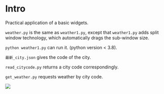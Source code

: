 # Intro

Practical application of a basic widgets.

`weather.py` is the same as `weather1.py`, except that `weather1.py` adds split window technology, which automatically drags the sub-window size.

`python weather1.py` can run it. (python version < 3.8).

`最新_city.json` gives the code of the city.

`read_citycode.py` returns a city code correspondingly.

`get_weather.py` requests weather by city code.

![](2.gif)